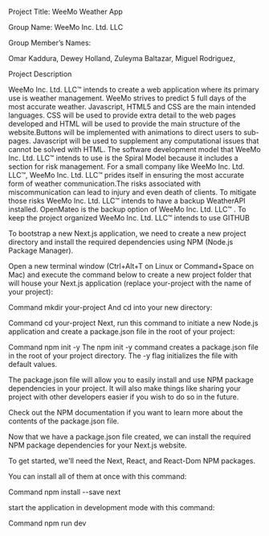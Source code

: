 Project Title:
WeeMo Weather App


Group Name:
WeeMo Inc. Ltd. LLC

Group Member’s Names:

Omar Kaddura,
Dewey Holland,
Zuleyma Baltazar,
Miguel Rodriguez,


Project Description

WeeMo Inc. Ltd. LLC™  intends to create a web application where its primary use is weather management. WeeMo strives to predict 5 full days of the most accurate weather.  Javascript, HTML5 and CSS are the main intended languages. CSS will be used to provide extra detail to the web pages developed and HTML will be used to provide the main structure of the website.Buttons will be implemented with animations to direct users to sub-pages. Javascript will be used to supplement any computational issues that cannot be solved with HTML. The software development model that WeeMo Inc. Ltd. LLC™ intends to use is the Spiral Model because it includes a section for risk management. For a small company like WeeMo Inc. Ltd. LLC™, WeeMo Inc. Ltd. LLC™ prides itself in ensuring the most accurate form of weather communication.The risks associated with miscommunication can lead to injury and even death of clients. To mitigate those risks WeeMo Inc. Ltd. LLC™ intends to have a backup WeatherAPI installed. OpenMateo is the backup option of WeeMo Inc. Ltd. LLC™ . To keep the project organized WeeMo Inc. Ltd. LLC™ intends to use GITHUB

To bootstrap a new Next.js application, we need to create a new project directory and install the required dependencies using NPM (Node.js Package Manager).

Open a new terminal window (Ctrl+Alt+T on Linux or Command+Space on Mac) and execute the command below to create a new project folder that will house your Next.js application (replace your-project with the name of your project):

Command
mkdir your-project
And cd into your new directory:

Command
cd your-project
Next, run this command to initiate a new Node.js application and create a package.json file in the root of your project:

Command
npm init -y
The npm init -y command creates a package.json file in the root of your project directory. The -y flag initializes the file with default values.

The package.json file will allow you to easily install and use NPM package dependencies in your project. It will also make things like sharing your project with other developers easier if you wish to do so in the future.

Check out the NPM documentation if you want to learn more about the contents of the package.json file.

Now that we have a package.json file created, we can install the required NPM package dependencies for your Next.js website.

To get started, we'll need the Next, React, and React-Dom NPM packages.

You can install all of them at once with this command:

Command
npm install --save next

start the application in development mode with this command:

Command
npm run dev
